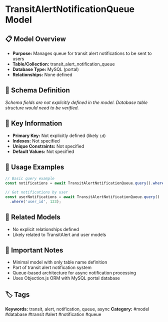 # TransitAlertNotificationQueue Model

## 📋 Model Overview
- **Purpose:** Manages queue for transit alert notifications to be sent to users
- **Table/Collection:** transit_alert_notification_queue
- **Database Type:** MySQL (portal)
- **Relationships:** None defined

## 🔧 Schema Definition
*Schema fields are not explicitly defined in the model. Database table structure would need to be verified.*

## 🔑 Key Information
- **Primary Key:** Not explicitly defined (likely `id`)
- **Indexes:** Not specified
- **Unique Constraints:** Not specified
- **Default Values:** Not specified

## 📝 Usage Examples
```javascript
// Basic query example
const notifications = await TransitAlertNotificationQueue.query().where('status', 'pending');

// Get notifications by user
const userNotifications = await TransitAlertNotificationQueue.query()
  .where('user_id', 123);
```

## 🔗 Related Models
- No explicit relationships defined
- Likely related to TransitAlert and user models

## 📌 Important Notes
- Minimal model with only table name definition
- Part of transit alert notification system
- Queue-based architecture for async notification processing
- Uses Objection.js ORM with MySQL portal database

## 🏷️ Tags
**Keywords:** transit, alert, notification, queue, async
**Category:** #model #database #transit #alert #notification #queue